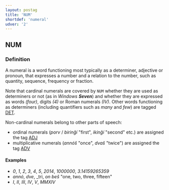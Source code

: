 ```yaml
---
layout: postag
title: 'NUM'
shortdef: 'numeral'
udver: '2'
---
```


## NUM

### Definition

A numeral is a word functioning most typically as a determiner, adjective or pronoun, that expresses a number and a relation to the number, 
such as quantity, sequence, frequency or fraction.

Note that cardinal numerals are covered by `NUM` whether they are used as determiners or not (as in _Windows <b>Seven</b>_) and whether 
they are expressed as words _(four)_, digits _(4)_ or Roman numerals _(IV)_.
Other words functioning as determiners (including quantifiers such as _many_ and _few_) are tagged [DET](DET.html).


Νon-cardinal numerals belong to other parts of speech: 
- ordinal numerals  (_porv_ / _birinǧí_ "first", _ikinǧí_ "second" etc.) are assigned the tag [ADJ](ADJ.html)
- multiplicative numerals (_annóš_ "once", _dvaš_ "twice") are assigned the tag [ADV](ADV.html)

#### Examples

- _0_, _1_, _2_, _3_, _4_, _5_, _2014_, _1000000_, _3.14159265359_
- _annó_, _dve_, _tri, _on beš_ "one, two, three, fifteen"
- _I_, _II_, _III_, _IV_, _V_, _MMXIV_

